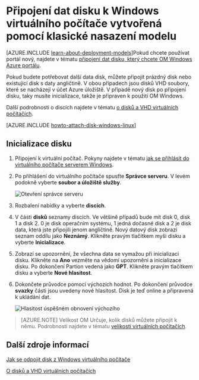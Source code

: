 <properties
    pageTitle="Přiložení disk virtuálního počítače | Microsoft Azure"
    description="Připojte disk dat do virtuálního počítače Windows vytvořené pomocí klasické nasazení modelu a inicializace ho."
    services="virtual-machines-windows, storage"
    documentationCenter=""
    authors="cynthn"
    manager="timlt"
    editor="tysonn"
    tags="azure-service-management"/>

<tags
    ms.service="virtual-machines-windows"
    ms.workload="infrastructure-services"
    ms.tgt_pltfrm="vm-windows"
    ms.devlang="na"
    ms.topic="article"
    ms.date="06/27/2016"
    ms.author="cynthn"/>

# <a name="attach-a-data-disk-to-a-windows-virtual-machine-created-with-the-classic-deployment-model"></a>Připojení dat disku k Windows virtuálního počítače vytvořená pomocí klasické nasazení modelu

[AZURE.INCLUDE [learn-about-deployment-models](../../includes/learn-about-deployment-models-classic-include.md)]Pokud chcete používat portál nový, najdete v tématu [připojení dat disku, který chcete OM Windows Azure portálu](virtual-machines-windows-attach-disk-portal.md).

Pokud budete potřebovat další data disk, můžete připojit prázdný disk nebo existující disk s daty angličtině. V obou případech jsou disků VHD soubory, které se nacházejí v účet Azure úložiště. V případě nový disk po připojení disku, taky musíte inicializace, takže je připraven k použití OM Windows.

Další podrobnosti o discích najdete v tématu [o disků a VHD virtuálních počítačích](virtual-machines-windows-about-disks-vhds.md).


[AZURE.INCLUDE [howto-attach-disk-windows-linux](../../includes/howto-attach-disk-windows-linux.md)]

## <a name="initialize-the-disk"></a>Inicializace disku

1. Připojení k virtuální počítač. Pokyny najdete v tématu [jak se přihlásit do virtuálního počítače serverem Windows][logon].

2. Po přihlášení do virtuálního počítače spusťte **Správce serveru**. V levém podokně vyberte **soubor a úložiště služby**.

    ![Otevření správce serveru](./media/virtual-machines-windows-classic-attach-disk/fileandstorageservices.png)

3. Rozbalení nabídky a vyberte **discích**.

4. V části **disků** seznamy discích. Ve většině případů bude mít disk 0, disk 1 a disk 2. 0 je disk operačním systému, 1 jedná dočasné disk a 2 je disk data, která jste připojili jenom angličtině. Nový datový disk zobrazí seznam oddílu jako **Neznámý**. Klikněte pravým tlačítkem myši disku a vyberte **Inicializace**.

5.  Zobrazí se upozornění, že všechna data se vymažou při inicializaci disku. Klikněte na **Ano** vezměte na vědomí upozornění a inicializace disku. Po dokončení Partion vedená jako **GPT**. Klikněte pravým tlačítkem disku a vyberte **Nové hlasitost**.

6.  Dokončete průvodce pomocí výchozích hodnot. Po dokončení průvodce **svazky** části jsou uvedeny nové hlasitost. Disk je teď online a připravená k ukládání dat.

    ![Hlasitost úspěšném obnovení výchozího](./media/virtual-machines-windows-classic-attach-disk/newvolumecreated.png)

> [AZURE.NOTE] Velikost OM Určuje, kolik disků můžete připojit k němu. Podrobnosti najdete v tématu [velikosti virtuálních počítačích](virtual-machines-linux-sizes.md).

## <a name="additional-resources"></a>Další zdroje informací

[Jak se odpojit disk z Windows virtuálního počítače](virtual-machines-windows-classic-detach-disk.md)

[O disků a VHD virtuálních počítačích](virtual-machines-linux-about-disks-vhds.md)

[logon]: virtual-machines-windows-classic-connect-logon.md
